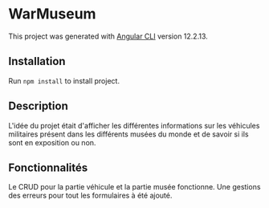 # WarMuseum

This project was generated with [Angular CLI](https://github.com/angular/angular-cli) version 12.2.13.

## Installation

Run `npm install` to install project.

## Description

L'idée du projet était d'afficher les différentes informations sur les véhicules militaires présent dans les différents musées du monde et de savoir si ils sont en exposition ou non.

## Fonctionnalités

Le CRUD pour la partie véhicule et la partie musée fonctionne.
Une gestions des erreurs pour tout les formulaires à été ajouté.


